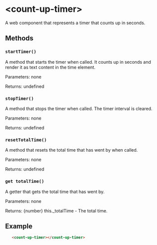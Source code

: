 # &lt;count-up-timer&gt;

A web component that represents a timer that counts up in seconds.

## Methods

### `startTimer()`
A method that starts the timer when called. It counts up in seconds and render it as text content in the time element.

Parameters: none

Returns: undefined

### `stopTimer()`
A method that stops the timer when called. The timer interval is cleared.

Parameters: none

Returns: undefined

### `resetTotalTime()`
A method that resets the total time that has went by when called.

Parameters: none

Returns: undefined

### `get totalTime()`
A getter that gets the total time that has went by.

Parameters: none

Returns: {number} this._totalTime - The total time.

## Example
```html
   <count-up-timer></count-up-timer>
```